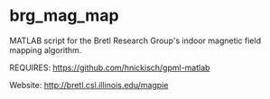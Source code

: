 # brg_mag_map
MATLAB script for the Bretl Research Group's indoor magnetic field mapping algorithm.

REQUIRES: https://github.com/hnickisch/gpml-matlab

Website: http://bretl.csl.illinois.edu/magpie
